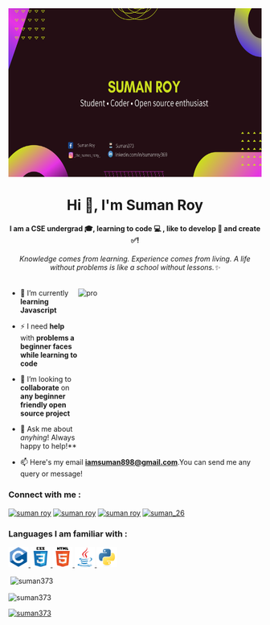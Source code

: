 <img src="https://github.com/Suman373/Suman373/blob/main/20220403_123433_0000.png" align="center" width="100%" height="335" alt="non-human-visible.png"> 
<h1 align="center">Hi &#127773;, I'm Suman Roy</h1>
<h4 align="center">I am a CSE undergrad &#127891;, learning to code &#x1f4bb; , like to develop &#x1f680; and create &#9989;!</h4>
<h6 align="center">Knowledge comes from learning. Experience comes from living. A life without problems is like a school without lessons.&#10024;</h6>
<img src="https://previews.agefotostock.com/previewimage/medibigoff/28eaaad085310d17573cf916fa8995e6/esy-025689283.jpg" align="right" alt="pro" height="300" width="365">



- 🌱 I’m currently **learning** **Javascript**

- ⚡ I need **help** with **problems a beginner faces while learning to code**  

- 👯 I’m looking to **collaborate** on **any beginner friendly open source project**

- 💬 Ask me about *anyhing*! Always happy to help!**

- 📫 Here's my email **iamsuman898@gmail.com**.You can send me any query or message!


<h3 align="left">Connect with me :</h3>
<p align="left">
<a href="https://codepen.io/suman roy" target="blank"><img align="center" src="https://raw.githubusercontent.com/rahuldkjain/github-profile-readme-generator/master/src/images/icons/Social/codepen.svg" alt="suman roy" height="30" width="40" /></a>
<a href="https://linkedin.com/in/sumanroy369" target="blank"><img align="center" src="https://raw.githubusercontent.com/rahuldkjain/github-profile-readme-generator/master/src/images/icons/Social/linked-in-alt.svg" alt="suman roy" height="30" width="40" /></a>
<a href="https://fb.com/Suman Roy" target="blank"><img align="center" src="https://raw.githubusercontent.com/rahuldkjain/github-profile-readme-generator/master/src/images/icons/Social/facebook.svg" alt="suman roy" height="30" width="40" /></a>
<a href="https://www.codechef.com/users/suman_26" target="blank"><img align="center" src="https://cdn.jsdelivr.net/npm/simple-icons@3.1.0/icons/codechef.svg" alt="suman_26" height="30" width="40" /></a>
</p>

<h3 align="left">Languages I am familiar with :</h3>
<p align="left"> <a href="https://www.cprogramming.com/" target="_blank" rel="noreferrer"> <img src="https://raw.githubusercontent.com/devicons/devicon/master/icons/c/c-original.svg" alt="c" width="40" height="40"/> </a> <a href="https://www.w3schools.com/css/" target="_blank" rel="noreferrer"> <img src="https://raw.githubusercontent.com/devicons/devicon/master/icons/css3/css3-original-wordmark.svg" alt="css3" width="40" height="40"/> </a> <a href="https://www.w3.org/html/" target="_blank" rel="noreferrer"> <img src="https://raw.githubusercontent.com/devicons/devicon/master/icons/html5/html5-original-wordmark.svg" alt="html5" width="40" height="40"/> </a> <a href="https://www.java.com" target="_blank" rel="noreferrer"> <img src="https://raw.githubusercontent.com/devicons/devicon/master/icons/java/java-original.svg" alt="java" width="40" height="40"/> </a> <a href="https://www.python.org" target="_blank" rel="noreferrer"> <img src="https://raw.githubusercontent.com/devicons/devicon/master/icons/python/python-original.svg" alt="python" width="40" height="40"/> </a> </p>

<p>&nbsp;<img align="center" src="https://github-readme-stats.vercel.app/api?username=suman373&show_icons=true&locale=en" alt="suman373" /></p>

<p><img align="center" src="https://github-readme-streak-stats.herokuapp.com/?user=suman373&" alt="suman373" /></p>

<p align="left"> <a href="https://github.com/ryo-ma/github-profile-trophy"><img src="https://github-profile-trophy.vercel.app/?username=suman373" alt="suman373"></a> </p>

